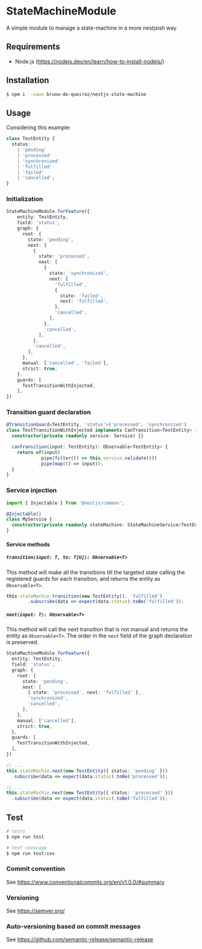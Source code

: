 # StateMachineModule 

A simple module to manage a state-machine in a more nestjsish way

## Requirements

* Node.js (https://nodejs.dev/en/learn/how-to-install-nodejs/)


## Installation
```bash
$ npm i --save bruno-de-queiroz/nestjs-state-machine
```

## Usage

Considering this example:
```typescript
class TestEntity {
  status:
    | 'pending'
    | 'processed'
    | 'synchronized'
    | 'fulfilled'
    | 'failed'
    | 'cancelled';
}
```
### Initialization

```typescript
StateMachineModule.forFeature({
    entity: TestEntity,
    field: 'status',
    graph: {
      root: {
        state: 'pending',
        next: [
          {
            state: 'processed',
            next: [
              {
                state: 'synchronized',
                next: [
                  'fulfilled',
                  {
                    state: 'failed',
                    next: 'fulfilled',
                  },
                  'cancelled',
                ],
              },
              'cancelled',
            ],
          },
          'cancelled',
        ],
      },
      manual: ['cancelled', 'failed'],
      strict: true,
    },
    guards: [
      TestTransitionWithInjected,
    ],
})
```

### Transition guard declaration
```typescript
@TransitionGuard<TestEntity, 'status'>('processed', 'synchronized')
class TestTransitionWithInjected implements CanTransition<TestEntity> {
  constructor(private readonly service: Service) {}

  canTransition(input: TestEntity): Observable<TestEntity> {
    return of(input)
            .pipe(filter(() => this.service.validate()))
            .pipe(map(() => input));
  }
}
```

### Service injection

```typescript
import { Injectable } from '@nestjs/common';

@Injectable()
class MyService {
  constructor(private readonly stateMachine: StateMachineService<TestEntity, 'status'>) {}
}
```

#### Service methods

##### `transition(input: T, to: T[U]): Observable<T>`
This method will make all the transitions till the targeted state calling the registered guards for each transition, and returns the entity as `Observable<T>`.

```typescript
this.stateMachie.transition(new TestEntity(), 'fulfilled')
        .subscribe(data => expect(data.status).toBe('fulfilled'));
```

##### `next(input: T): Observable<T>`
This method will call the next transition that is not manual and returns the entity as `Observable<T>`. The order in the `next` field of the graph declaration is preserved. 

```typescript
StateMachineModule.forFeature({
  entity: TestEntity,
  field: 'status',
  graph: {
    root: {
      state: 'pending',
      next: [
        { state: 'processed', next: 'fulfilled' },
        'synchronized',
        'cancelled',
      ],
    },
    manual: ['cancelled'],
    strict: true,
  },
  guards: [
    TestTransitionWithInjected,
  ],
})

// ...
this.stateMachie.next(new TestEntity({ status: 'pending' }))
  .subscribe(data => expect(data.status).toBe('processed'));

// ...
this.stateMachie.next(new TestEntity({ status: 'processed' }))
  .subscribe(data => expect(data.status).toBe('fulfilled'));
```

## Test

```bash
# tests
$ npm run test

# test coverage
$ npm run test:cov
```

### Commit convention

See https://www.conventionalcommits.org/en/v1.0.0/#summary

### Versioning

See https://semver.org/

### Auto-versioning based on commit messages

See https://github.com/semantic-release/semantic-release
